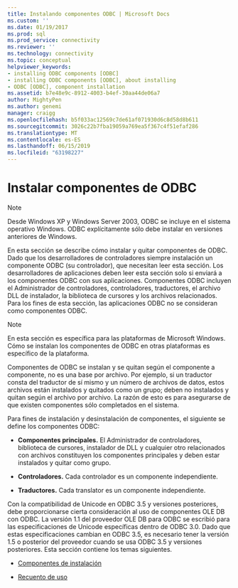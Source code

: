 ```yaml
---
title: Instalando componentes ODBC | Microsoft Docs
ms.custom: ''
ms.date: 01/19/2017
ms.prod: sql
ms.prod_service: connectivity
ms.reviewer: ''
ms.technology: connectivity
ms.topic: conceptual
helpviewer_keywords:
- installing ODBC components [ODBC]
- installing ODBC components [ODBC], about installing
- ODBC [ODBC], component installation
ms.assetid: b7e48e9c-8912-4003-b4ef-30aa44de06a7
author: MightyPen
ms.author: genemi
manager: craigg
ms.openlocfilehash: b5f033ac12569c7de61af071930d6c8d58d8b611
ms.sourcegitcommit: 3026c22b7fba19059a769ea5f367c4f51efaf286
ms.translationtype: MT
ms.contentlocale: es-ES
ms.lasthandoff: 06/15/2019
ms.locfileid: "63198227"
---
```

# <a name="installing-odbc-components"></a>Instalar componentes de ODBC
> [!NOTE]  
>  Desde Windows XP y Windows Server 2003, ODBC se incluye en el sistema operativo Windows. ODBC explícitamente sólo debe instalar en versiones anteriores de Windows.  
  
 En esta sección se describe cómo instalar y quitar componentes de ODBC. Dado que los desarrolladores de controladores siempre instalación un componente ODBC (su controlador), que necesitan leer esta sección. Los desarrolladores de aplicaciones deben leer esta sección solo si enviará a los componentes ODBC con sus aplicaciones. Componentes ODBC incluyen el Administrador de controladores, controladores, traductores, el archivo DLL de instalador, la biblioteca de cursores y los archivos relacionados. Para los fines de esta sección, las aplicaciones ODBC no se consideran como componentes ODBC.  
  
> [!NOTE]  
>  En esta sección es específica para las plataformas de Microsoft Windows. Cómo se instalan los componentes de ODBC en otras plataformas es específico de la plataforma.  
  
 Componentes de ODBC se instalan y se quitan según el componente a componente, no es una base por archivo. Por ejemplo, si un traductor consta del traductor de sí mismo y un número de archivos de datos, estos archivos están instalados y quitados como un grupo; deben no instalados y quitan según el archivo por archivo. La razón de esto es para asegurarse de que existen componentes sólo completados en el sistema.  
  
 Para fines de instalación y desinstalación de componentes, el siguiente se define los componentes ODBC:  
  
-   **Componentes principales.** El Administrador de controladores, biblioteca de cursores, instalador de DLL y cualquier otro relacionados con archivos constituyen los componentes principales y deben estar instalados y quitar como grupo.  
  
-   **Controladores.** Cada controlador es un componente independiente.  
  
-   **Traductores.** Cada translator es un componente independiente.  
  
 Con la compatibilidad de Unicode en ODBC 3.5 y versiones posteriores, debe proporcionarse cierta consideración al uso de componentes OLE DB con ODBC. La versión 1.1 del proveedor OLE DB para ODBC se escribió para las especificaciones de Unicode específicas dentro de ODBC 3.0. Dado que estas especificaciones cambian en ODBC 3.5, es necesario tener la versión 1.5 o posterior del proveedor cuando se usa ODBC 3.5 y versiones posteriores. Esta sección contiene los temas siguientes.  
  
-   [Componentes de instalación](../../../odbc/reference/install/installation-components.md)  
  
-   [Recuento de uso](../../../odbc/reference/install/usage-counting.md)
